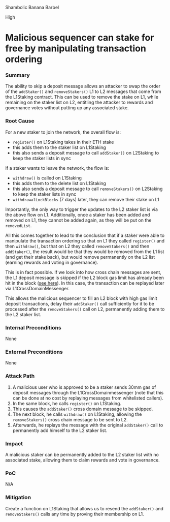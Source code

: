 Shambolic Banana Barbel

High

# Malicious sequencer can stake for free by manipulating transaction ordering

### Summary

The ability to skip a deposit message allows an attacker to swap the order of the `addStaker()` and `removeStakers()` L1 to L2 messages that come from the L1Staking contract. This can be used to remove the stake on L1, while remaining on the staker list on L2, entitling the attacker to rewards and governance votes without putting up any associated stake.

### Root Cause

For a new staker to join the network, the overall flow is:
- `register()` on L1Staking takes in their ETH stake
- this adds them to the staker list on L1Staking
- this also sends a deposit message to call `addStaker()` on L2Staking to keep the staker lists in sync

If a staker wants to leave the network, the flow is:
- `withdraw()` is called on L1Staking
- this adds them to the delete list on L1Staking
- this also sends a deposit message to call `removeStakers()` on L2Staking to keep the staker lists in sync
- `withdrawalLockBlocks` (7 days) later, they can remove their stake on L1

Importantly, the only way to trigger the updates to the L2 staker list is via the above flow on L1. Additionally, once a staker has been added and removed on L1, they cannot be added again, as they will be put on the `removedList`.

All this comes together to lead to the conclusion that if a staker were able to manipulate the transaction ordering so that on L1 they called `register()` and then `withdraw()`, but that on L2 they called `removeStakers()` and then `addStaker()`, the result would be that they would be removed from the L1 list (and get their stake back), but would remove permanently on the L2 list (earning rewards and voting in governance).

This is in fact possible. If we look into how cross chain messages are sent, the L1 deposit message is skipped if the L2 block gas limit has already been hit in the block ([see here](https://github.com/morph-l2/go-ethereum/blob/e58ac01d16da31d9ca25a5e7e0e09bfdd352e76b/miner/pipeline.go#L276-L289)). In this case, the transaction can be replayed later via L1CrossDomainMessenger.

This allows the malicious sequencer to fill an L2 block with high gas limit deposit transactions, delay their `addStaker()` call sufficiently for it to be processed after the `removeStakers()` call on L2, permanently adding them to the L2 staker list.

### Internal Preconditions

None

### External Preconditions

None

### Attack Path

1. A malicious user who is approved to be a staker sends 30mm gas of deposit messages through the L1CrossDomainmessenger (note that this can be done at no cost by replaying messages from whitelisted callers).
2. In the same block, he calls `register()` on L1Staking.
3. This causes the `addStaker()` cross domain message to be skipped.
4. The next block, he calls `withdraw()` on L1Staking, allowing the `removeStakers()` cross chain message to be sent to L2.
5. Afterwards, he replays the message with the original `addStaker()` call to permanently add himself to the L2 staker list.

### Impact

A malicious staker can be permanently added to the L2 staker list with no associated stake, allowing them to claim rewards and vote in governance.

### PoC

N/A

### Mitigation

Create a function on L1Staking that allows us to resend the `addStaker()` and `removeStakers()` calls any time by proving their membership on L1.
